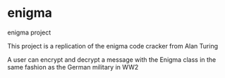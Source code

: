 # enigma
enigma project


This project is a replication of the enigma code cracker from Alan Turing

A user can encrypt and decrypt a message with the Enigma class in the same fashion as the German military in WW2


